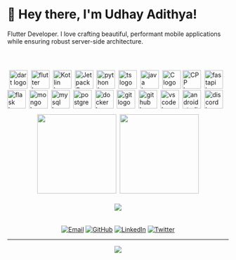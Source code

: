 # 👋 Hey there, I'm Udhay Adithya!

Flutter Developer. I love crafting beautiful, performant mobile applications while ensuring robust server-side architecture.

<div align="left">
<img height="85" />
  
  <img src="https://skillicons.dev/icons?i=dart" height="42" alt="dart logo"  />
  <img width="0" />
  <img src="https://skillicons.dev/icons?i=flutter" height="42" alt="flutter logo"  />
  <img width="0" />
  <img src="https://skillicons.dev/icons?i=kotlin" height="42" alt="Kotlin logo"  />
  <img width="0" />
  <img src="https://go-skill-icons.vercel.app/api/icons?i=jetpackcompose" height="42" alt="Jetpack Compose logo"  />
  <img width="0" />
  <img src="https://skillicons.dev/icons?i=python" height="42" alt="python logo"  />
  <img width="0" />
  <img src="https://skillicons.dev/icons?i=typescript" height="42" alt="ts logo"  />
  <img width="0" />
  <img src="https://skillicons.dev/icons?i=java" height="42" alt="java logo"  />
  <img width="0" />
  <img src="https://skillicons.dev/icons?i=c" height="42" alt="C logo"  />
   <img src="https://skillicons.dev/icons?i=cpp" height="42" alt="CPP logo"  />
  <img width="0" />
  <img src="https://skillicons.dev/icons?i=fastapi" height="42" alt="fastapi logo"  />
  <img width="0" />
  <img src="https://skillicons.dev/icons?i=flask" height="42" alt="flask logo"  />
  <img width="0" />
  <img src="https://skillicons.dev/icons?i=mongo" height="42" alt="mongo logo"  />
  <img width="0" />
  <img src="https://skillicons.dev/icons?i=mysql" height="42" alt="mysql logo"  />
  <img width="0" />
  <img src="https://skillicons.dev/icons?i=postgres" height="42" alt="postgres logo"  />
  <img width="0" />
  <img src="https://skillicons.dev/icons?i=docker" height="42" alt="docker logo"  />
  <img width="0" />
  <img src="https://skillicons.dev/icons?i=git" height="42"   alt="git logo"  />
  <img width="0" />
  <img src="https://skillicons.dev/icons?i=github" height="42" alt="github logo"  />
  <img width="0" />
  <img src="https://skillicons.dev/icons?i=vscode" height="42" alt="vscode logo"  />
  <img width="0" />
  <img src="https://skillicons.dev/icons?i=androidstudio" height="42" alt="androidstudio logo"  />
  <img width="0" />
  <img src="https://skillicons.dev/icons?i=discord" height="42" alt="discord logo"  />
  <img width="0" />
</div>

 <img height="10" />

<div align="center">
  <img height="180em" src="https://github-readme-stats.vercel.app/api?username=Udhay-Adithya&show_icons=true&theme=dark&include_all_commits=true&count_private=true"/>

   <img height="10" />

  <img height="180em" src="https://github-readme-stats.vercel.app/api/top-langs/?username=Udhay-Adithya&layout=compact&langs_count=7&theme=dark"/>
</div>

 <img height="20" />

<div align="center">
  <img src="https://github-profile-trophy.vercel.app/?username=Udhay-Adithya&theme=darkhub&no-frame=true&row=1"/>
</div>

 <img height="20" />

<div align="center">
  
[![Email](https://img.shields.io/badge/-Email-D14836?style=for-the-badge&logo=gmail&logoColor=white)](mailto:udhayxd@gmail.com)
[![GitHub](https://img.shields.io/badge/-GitHub-181717?style=for-the-badge&logo=github&logoColor=white)](https://github.com/Udhay-Adithya)
[![LinkedIn](https://img.shields.io/badge/-LinkedIn-0077B5?style=for-the-badge&logo=linkedin&logoColor=white)](https://linkedin.com/in/udhay-adithya)
[![Twitter](https://img.shields.io/badge/-Twitter-1DA1F2?style=for-the-badge&logo=twitter&logoColor=white)](https://x.com/UdhayFtw)

</div>

---

<div align="center">
  <img src="https://komarev.com/ghpvc/?username=Udhay-Adithya&color=blueviolet&style=flat-square&label=Profile+Views"/>
</div>

<!---
Udhay-Adithya/Udhay-Adithya is a ✨ special ✨ repository because its `README.md` (this file) appears on your GitHub profile.
You can click the Preview link to take a look at your changes.
--->
